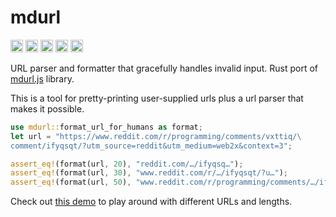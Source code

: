 # mdurl

[<img alt="web demo" src="https://img.shields.io/badge/demo-8da0cb?style=for-the-badge&labelColor=555555&logo=webpack&logoColor=white" height="20">](https://rlidwka.github.io/mdurl.rs/)
[<img alt="github" src="https://img.shields.io/badge/github-8da0cb?style=for-the-badge&labelColor=555555&logo=github" height="20">](https://github.com/rlidwka/mdurl.rs)
[<img alt="docs.rs" src="https://img.shields.io/badge/docs-8da0cb?style=for-the-badge&labelColor=555555&logo=docs.rs" height="20">](https://docs.rs/mdurl)
[<img alt="crates.io" src="https://img.shields.io/crates/v/mdurl.svg?style=for-the-badge&color=fc8d62&logo=rust" height="20">](https://crates.io/crates/mdurl)
[<img alt="coverage" src="https://img.shields.io/codecov/c/github/rlidwka/mdurl.rs?style=for-the-badge" height="20">](https://app.codecov.io/gh/rlidwka/mdurl.rs)

URL parser and formatter that gracefully handles invalid input.
Rust port of [mdurl.js](https://github.com/markdown-it/mdurl) library.

This is a tool for pretty-printing user-supplied urls plus a url parser that makes it possible.

```rust
use mdurl::format_url_for_humans as format;
let url = "https://www.reddit.com/r/programming/comments/vxttiq/\
comment/ifyqsqt/?utm_source=reddit&utm_medium=web2x&context=3";

assert_eq!(format(url, 20), "reddit.com/…/ifyqsq…");
assert_eq!(format(url, 30), "www.reddit.com/r/…/ifyqsqt/?u…");
assert_eq!(format(url, 50), "www.reddit.com/r/programming/comments/…/ifyqsqt/?…");
```

Check out [this demo](https://rlidwka.github.io/mdurl.rs/) to play around with different URLs
and lengths.
